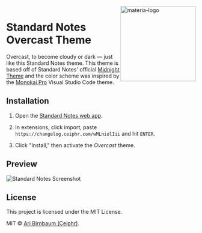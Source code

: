 <img src="https://cdn.ceiphr.io/standardnotes/overcast/overcast.png" alt="materia-logo" align="right" width=200px/>

# Standard Notes Overcast Theme

Overcast, to become cloudy or dark — just like this Standard Notes theme.
This theme is based off of Standard Notes' official [Midnight Theme](https://github.com/sn-extensions/midnight-theme) and the color scheme was inspired by the [Monokai Pro](https://monokai.pro/) Visual Studio Code theme.

## Installation

1. Open the [Standard Notes web app](https://app.standardnotes.org/).

2. In extensions, click import, paste `https://changelog.ceiphr.com/wMLniolIii` and hit `ENTER`.

3. Click "Install," then activate the *Overcast* theme.

## Preview

![Standard Notes Screenshot](https://cdn.ceiphr.io/standardnotes/overcast/sn-overcast-theme-screenshot.png)

## License

This project is licensed under the MIT License.

MIT © [Ari Birnbaum (Ceiphr)](https://www.ceiphr.com).
